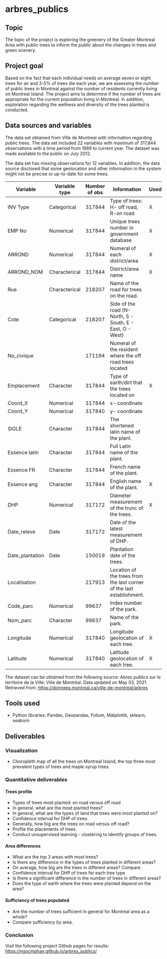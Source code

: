 # arbres_publics

## Topic
The topic of the project is exploring the greenery of the Greater Montreal Area with public trees to inform the public about the changes in trees and green scenery. 

## Project goal
Based on the fact that each individual needs on average seven or eight trees for air and 3-5% of trees die each year, we are assessing the number of public trees in Montreal against the number of residents currently living on Montreal Island. The project aims to determine if the number of trees are appropriate for the current population living in Montreal. In addition, exploration regarding the wellness and diversity of the trees planted is conducted. 

## Data sources and variables
The data set obtained from Ville de Montreal with information regarding public trees. The data set included 22 variables with maximum of 317,844 observations with a time period from 1989 to current year. The dataset was made available to the public on July 2012.

The data set has missing observations for 12 variables. In addition, the data source disclosed that some geolocation and other information in the system might not be precise or up-to-date for some trees.

| Variable| Variable type| Number of obs| Information| Used|
| --------|--------------|--------------|------------|-----|
| INV Type| Categorical  | 317844| Type of trees: H- off road, R-on road| X|
| EMP No | Numerical  | 317844| Unique trees number in government database| X|
| ARROND| Numerical  | 317844| Numeral of each district/area| X|
| ARROND_NOM| Characterical | 317844| District/area name| X|
| Rue| Characterical | 218207| Name of the road for trees on the road.| |
| Cote| Categorical  | 218207| Side of the road (N- North, S - South, E - East, O - West)| |
| No_civique| | 171194| Numeral of the resident where the off road trees located| |
|Emplacement| Character  | 317844| Type of earth/dirt that the trees located on| X|
| Coord_X| Numerical  | 317844| x- coordinate| |
| Coord_Y| Numerical  | 317840| y- coordinate| |
|SIGLE| Character  | 317844| The shortened latin name of the plant.| |
|Essence latin| Character  | 317844| Full Latin name of the plant.| |
|Essence FR| Character  | 317844| French name of the plant.| |
|Essence ang| Character  | 317844| English name of the plant.| X|
|DHP|Numerical | 317172| Diameter measurement of the trunc of the trees.| X|
|Date_releve| Date| 317172| Date of the latest measurement of DHP.| |
|Date_plantation| Date| 150019| Plantation date of the trees. | |
|Localisation| | 217913| Location of the trees from the last corner of the last establishment.| |
|Code_parc| Numerical| 99637| Index number of the park.| |
|Nom_parc| Character| 99637|Name of the park. | |
|Longitude|Numerical| 317840| Longitude geolocation of each tree. | X|
|Latitude|Numerical| 317840| Latitude geolocation of each tree.| X|

The dataset can be obtained from the following source:
Abres publics sur le territoire de la Ville. Ville de Montréal. Data updated on May 03, 2021. Retrieved from: https://donnees.montreal.ca/ville-de-montreal/arbres

## Tools used
* Python libraries: Pandas, Geopandas, Folium, Matplotlib, sklearn, seaborn

## Deliverables

### Visualization
* Choropleth map of all the trees on Montreal Island, the top three most prevalent types of trees and maple syrup trees.

### Quantitative deliverables
#### Trees profile
* Types of trees most planted: on road versus off road
* In general, what are the most planted trees?
* In general, what are the types of land that trees were most planted on?
* Confidence interval for DHP of trees.  
* Generally, how big are the trees on road versus off road?
* Profile the placements of trees. 
* Conduct unsupervised learning - clustering to identify groups of trees. 
#### Area differences
* What are the top 3 areas with most trees?
* Is there any difference in the types of trees planted in different areas?
* On average, how big are the trees in different areas? Compare.
* Confidence interval for DHP of trees for each tree type
* Is there a significant difference in the number of trees in different areas?
* Does the type of earth where the trees were planted depend on the area? 
#### Sufficiency of trees populated
* Are the number of trees sufficient in general for Montreal area as a whole?
* Compare sufficiency by area. 

### Conclusion
Visit the following project Github pages for results: https://ngocmphan.github.io/arbres_publics/

